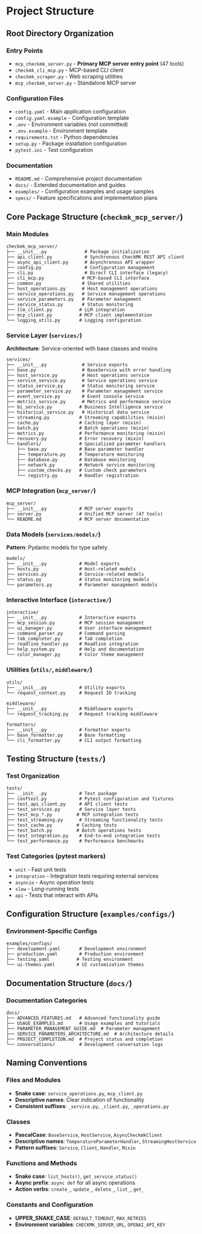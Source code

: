 # Project Structure

## Root Directory Organization

### Entry Points
- `mcp_checkmk_server.py` - **Primary MCP server entry point** (47 tools)
- `checkmk_cli_mcp.py` - MCP-based CLI client
- `checkmk_scraper.py` - Web scraping utilities
- `mcp_checkmk_server.py` - Standalone MCP server

### Configuration Files
- `config.yaml` - Main application configuration
- `config.yaml.example` - Configuration template
- `.env` - Environment variables (not committed)
- `.env.example` - Environment template
- `requirements.txt` - Python dependencies
- `setup.py` - Package installation configuration
- `pytest.ini` - Test configuration

### Documentation
- `README.md` - Comprehensive project documentation
- `docs/` - Extended documentation and guides
- `examples/` - Configuration examples and usage samples
- `specs/` - Feature specifications and implementation plans

## Core Package Structure (`checkmk_mcp_server/`)

### Main Modules
```
checkmk_mcp_server/
├── __init__.py              # Package initialization
├── api_client.py            # Synchronous CheckMK REST API client
├── async_api_client.py      # Asynchronous API wrapper
├── config.py                # Configuration management
├── cli.py                   # Direct CLI interface (legacy)
├── cli_mcp.py              # MCP-based CLI interface
├── common.py               # Shared utilities
├── host_operations.py      # Host management operations
├── service_operations.py   # Service management operations
├── service_parameters.py   # Parameter management
├── service_status.py       # Status monitoring
├── llm_client.py          # LLM integration
├── mcp_client.py          # MCP client implementation
└── logging_utils.py       # Logging configuration
```

### Service Layer (`services/`)
**Architecture**: Service-oriented with base classes and mixins
```
services/
├── __init__.py             # Service exports
├── base.py                 # BaseService with error handling
├── host_service.py         # Host operations service
├── service_service.py      # Service operations service
├── status_service.py       # Status monitoring service
├── parameter_service.py    # Parameter management service
├── event_service.py        # Event console service
├── metrics_service.py      # Metrics and performance service
├── bi_service.py          # Business Intelligence service
├── historical_service.py   # Historical data service
├── streaming.py           # Streaming capabilities (mixin)
├── cache.py               # Caching layer (mixin)
├── batch.py               # Batch operations (mixin)
├── metrics.py             # Performance monitoring (mixin)
├── recovery.py            # Error recovery (mixin)
└── handlers/              # Specialized parameter handlers
    ├── base.py            # Base parameter handler
    ├── temperature.py     # Temperature monitoring
    ├── database.py        # Database monitoring
    ├── network.py         # Network service monitoring
    ├── custom_checks.py   # Custom check parameters
    └── registry.py        # Handler registration
```

### MCP Integration (`mcp_server/`)
```
mcp_server/
├── __init__.py            # MCP server exports
├── server.py              # Unified MCP server (47 tools)
└── README.md              # MCP server documentation
```

### Data Models (`services/models/`)
**Pattern**: Pydantic models for type safety
```
models/
├── __init__.py            # Model exports
├── hosts.py               # Host-related models
├── services.py            # Service-related models
├── status.py              # Status monitoring models
└── parameters.py          # Parameter management models
```

### Interactive Interface (`interactive/`)
```
interactive/
├── __init__.py            # Interactive exports
├── mcp_session.py         # MCP session management
├── ui_manager.py          # User interface management
├── command_parser.py      # Command parsing
├── tab_completer.py       # Tab completion
├── readline_handler.py    # Readline integration
├── help_system.py         # Help and documentation
└── color_manager.py       # Color theme management
```

### Utilities (`utils/`, `middleware/`)
```
utils/
├── __init__.py            # Utility exports
└── request_context.py     # Request ID tracking

middleware/
├── __init__.py            # Middleware exports
└── request_tracking.py    # Request tracking middleware

formatters/
├── __init__.py            # Formatter exports
├── base_formatter.py      # Base formatting
└── cli_formatter.py       # CLI output formatting
```

## Testing Structure (`tests/`)

### Test Organization
```
tests/
├── __init__.py            # Test package
├── conftest.py            # Pytest configuration and fixtures
├── test_api_client.py     # API client tests
├── test_services.py       # Service layer tests
├── test_mcp_*.py         # MCP integration tests
├── test_streaming.py      # Streaming functionality tests
├── test_cache.py         # Caching tests
├── test_batch.py         # Batch operations tests
├── test_integration.py    # End-to-end integration tests
└── test_performance.py    # Performance benchmarks
```

### Test Categories (pytest markers)
- `unit` - Fast unit tests
- `integration` - Integration tests requiring external services
- `asyncio` - Async operation tests
- `slow` - Long-running tests
- `api` - Tests that interact with APIs

## Configuration Structure (`examples/configs/`)

### Environment-Specific Configs
```
examples/configs/
├── development.yaml       # Development environment
├── production.yaml        # Production environment
├── testing.yaml          # Testing environment
└── ui-themes.yaml        # UI customization themes
```

## Documentation Structure (`docs/`)

### Documentation Categories
```
docs/
├── ADVANCED_FEATURES.md   # Advanced functionality guide
├── USAGE_EXAMPLES.md      # Usage examples and tutorials
├── PARAMETER_MANAGEMENT_GUIDE.md  # Parameter management
├── SERVICE_PARAMETERS_ARCHITECTURE.md  # Architecture details
├── PROJECT_COMPLETION.md  # Project status and completion
└── conversations/         # Development conversation logs
```

## Naming Conventions

### Files and Modules
- **Snake case**: `service_operations.py`, `mcp_client.py`
- **Descriptive names**: Clear indication of functionality
- **Consistent suffixes**: `_service.py`, `_client.py`, `_operations.py`

### Classes
- **PascalCase**: `BaseService`, `HostService`, `AsyncCheckmkClient`
- **Descriptive names**: `TemperatureParameterHandler`, `StreamingHostService`
- **Pattern suffixes**: `Service`, `Client`, `Handler`, `Mixin`

### Functions and Methods
- **Snake case**: `list_hosts()`, `get_service_status()`
- **Async prefix**: `async def` for all async operations
- **Action verbs**: `create_`, `update_`, `delete_`, `list_`, `get_`

### Constants and Configuration
- **UPPER_SNAKE_CASE**: `DEFAULT_TIMEOUT`, `MAX_RETRIES`
- **Environment variables**: `CHECKMK_SERVER_URL`, `OPENAI_API_KEY`